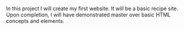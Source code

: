 In this project I will create my first website. 
It will be a basic recipe site. 
Upon completion, I will have demonstrated master over basic 
HTML concepts and elements.